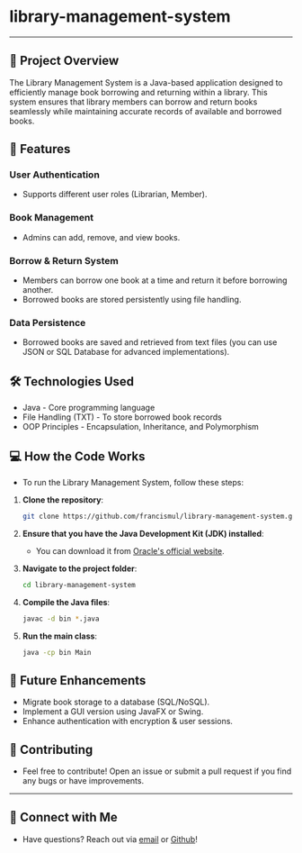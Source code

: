 ﻿# library-management-system

---

## :book: Project Overview

The Library Management System is a Java-based application designed to efficiently manage book borrowing and returning within a library. This system ensures that library members can borrow and return books seamlessly while maintaining accurate records of available and borrowed books.

## :rocket: Features

### User Authentication

- Supports different user roles (Librarian, Member).

### Book Management

- Admins can add, remove, and view books.

### Borrow & Return System

- Members can borrow one book at a time and return it before borrowing another.
- Borrowed books are stored persistently using file handling.

### Data Persistence

- Borrowed books are saved and retrieved from text files (you can use JSON or SQL Database for advanced implementations).

## :hammer_and_wrench: Technologies Used

- Java - Core programming language
- File Handling (TXT) - To store borrowed book records
- OOP Principles - Encapsulation, Inheritance, and Polymorphism

## :computer: How the Code Works

- To run the Library Management System, follow these steps:

1. **Clone the repository**:

   ```sh
   git clone https://github.com/francismul/library-management-system.git
   ```

2. **Ensure that you have the Java Development Kit (JDK) installed**:

   - You can download it from [Oracle's official website](https://www.oracle.com/java/technologies/javase-downloads.html).

3. **Navigate to the project folder**:

   ```sh
   cd library-management-system
   ```

4. **Compile the Java files**:

   ```sh
   javac -d bin *.java
   ```

5. **Run the main class**:
   ```sh
   java -cp bin Main
   ```

## :pushpin: Future Enhancements

- Migrate book storage to a database (SQL/NoSQL).
- Implement a GUI version using JavaFX or Swing.
- Enhance authentication with encryption & user sessions.

## :handshake: Contributing

- Feel free to contribute! Open an issue or submit a pull request if you find any bugs or have improvements.

---

## :link: Connect with Me

- Have questions? Reach out via [email](francismule300@gmail.com) or [Github](https://github.com/francismul)!

